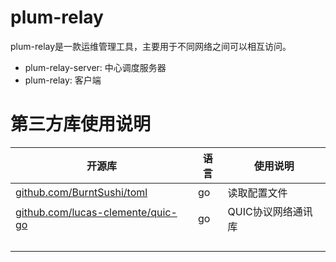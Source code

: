 # plum-relay

plum-relay是一款运维管理工具，主要用于不同网络之间可以相互访问。



* plum-relay-server: 中心调度服务器
* plum-relay: 客户端



# 第三方库使用说明

| 开源库                                                       | 语言 | 使用说明           |
| ------------------------------------------------------------ | ---- | ------------------ |
| [github.com/BurntSushi/toml](http://github.com/BurntSushi/toml) | go   | 读取配置文件       |
| [github.com/lucas-clemente/quic-go](http://github.com/lucas-clemente/quic-go) | go   | QUIC协议网络通讯库 |
|                                                              |      |                    |
|                                                              |      |                    |
|                                                              |      |                    |
|                                                              |      |                    |

